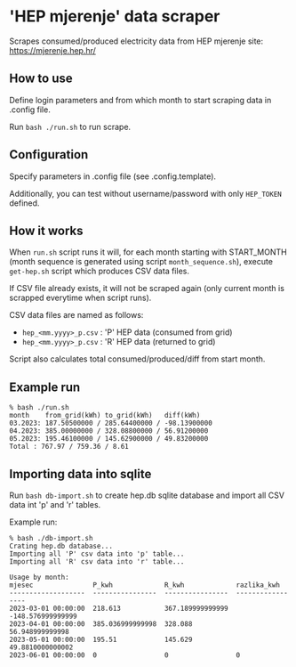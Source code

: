 # 'HEP mjerenje' data scraper

Scrapes consumed/produced electricity data from HEP mjerenje site: https://mjerenje.hep.hr/


## How to use

Define login parameters and from which month to start scraping data in .config file.

Run `bash ./run.sh` to run scrape.


## Configuration

Specify parameters in .config file (see .config.template).

Additionally, you can test without username/password with only `HEP_TOKEN` defined.


## How it works

When `run.sh` script runs it will, for each month starting with START_MONTH (month sequence is generated using script `month_sequence.sh`), execute `get-hep.sh` script which produces CSV data files.

If CSV file already exists, it will not be scraped again (only current month is scrapped everytime when script runs).


CSV data files are named as follows:

- `hep_<mm.yyyy>_p.csv` : 'P' HEP data (consumed from grid) 
- `hep_<mm.yyyy>_p.csv` : 'R' HEP data (returned to grid)

Script also calculates total consumed/produced/diff from start month.

## Example run

```
% bash ./run.sh
month    from_grid(kWh) to_grid(kWh)   diff(kWh)
03.2023: 187.50500000 / 285.64400000 / -98.13900000
04.2023: 385.00000000 / 328.08800000 / 56.91200000
05.2023: 195.46100000 / 145.62900000 / 49.83200000
Total : 767.97 / 759.36 / 8.61
```
## Importing data into sqlite

Run `bash db-import.sh` to create hep.db sqlite database and import all CSV data int 'p' and 'r' tables.

Example run:
```
% bash ./db-import.sh
Crating hep.db database...
Importing all 'P' csv data into 'p' table...
Importing all 'R' csv data into 'r' table...

Usage by month:
mjesec               P_kwh             R_kwh             razlika_kwh
-------------------  ----------------  ----------------  -----------------
2023-03-01 00:00:00  218.613           367.189999999999  -148.576999999999
2023-04-01 00:00:00  385.036999999998  328.088           56.948999999998
2023-05-01 00:00:00  195.51            145.629           49.8810000000002
2023-06-01 00:00:00  0                 0                 0
```
